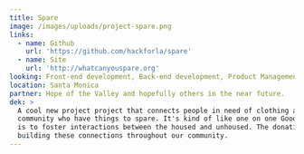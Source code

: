 ```yaml
---
title: Spare
image: /images/uploads/project-spare.png
links:
  - name: Github
    url: 'https://github.com/hackforla/spare'
  - name: Site
    url: 'http://whatcanyouspare.org'
looking: Front-end development, Back-end development, Product Management, and Marketing.
location: Santa Monica
partner: Hope of the Valley and hopefully others in the near future.
dek: >
  A cool new project project that connects people in need of clothing and other essentials with people in the
  community who have things to spare. It's kind of like one on one Goodwill. The main objective
  is to foster interactions between the housed and unhoused. The donation is the mechanism for
  building these connections throughout our community.
---
```


